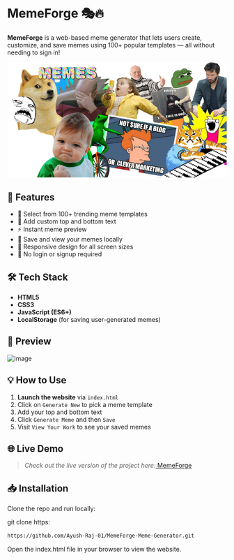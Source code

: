 # MemeForge 🎭🔥

**MemeForge** is a web-based meme generator that lets users create, customize, and save memes using 100+ popular templates — all without needing to sign in!

![Hero Banner](./assets/images/476ed502196619e6b8e9ebbc10349cf1-removebg-preview.png)

## 🚀 Features

- 🎨 Select from 100+ trending meme templates
- 📝 Add custom top and bottom text
- ⚡ Instant meme preview
- 💾 Save and view your memes locally
- 📱 Responsive design for all screen sizes
- 👀 No login or signup required


## 🛠 Tech Stack

- **HTML5**
- **CSS3**
- **JavaScript (ES6+)**
- **LocalStorage** (for saving user-generated memes)

## 📸 Preview

![image](https://github.com/user-attachments/assets/cf1dc4f7-d0de-4ea3-bd48-b139be0691d4)


## 💡 How to Use

1. **Launch the website** via `index.html`
2. Click on `Generate New` to pick a meme template
3. Add your top and bottom text
4. Click `Generate Meme` and then `Save`
5. Visit `View Your Work` to see your saved memes

## 🌐 Live Demo

> _Check out the live version of the project here:_[
MemeForge](https://ayush-raj-01.github.io/MemeForge-Meme-Generator/)

## 📥 Installation

Clone the repo and run locally:


git clone https:
```bash
https://github.com/Ayush-Raj-01/MemeForge-Meme-Generator.git
```
Open the index.html file in your browser to view the website.

